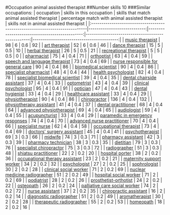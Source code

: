 #Occupation animal assisted therapist
##Number skills 10
###Similar occupations:
| occupation                                                                  |   skills in this occupation |   skills that match animal assisted therapist |   percentage match with animal assisted therapist |   skills not in animal assisted therapist |
|:----------------------------------------------------------------------------|----------------------------:|----------------------------------------------:|--------------------------------------------------:|------------------------------------------:|
| [music therapist](music_therapist.md)                                       |                          98 |                                             6 |                                               0.6 |                                        92 |
| [art therapist](art_therapist.md)                                           |                          52 |                                             6 |                                               0.6 |                                        46 |
| [dance therapist](dance_therapist.md)                                       |                          15 |                                             5 |                                               0.5 |                                        10 |
| [herbal therapist](herbal_therapist.md)                                     |                          26 |                                             5 |                                               0.5 |                                        21 |
| [recreational therapist](recreational_therapist.md)                         |                           5 |                                             5 |                                               0.5 |                                         0 |
| [pharmacist](pharmacist.md)                                                 |                          75 |                                             4 |                                               0.4 |                                        71 |
| [orthoptist](orthoptist.md)                                                 |                          63 |                                             4 |                                               0.4 |                                        59 |
| [speech and language therapist](speech_and_language_therapist.md)           |                          73 |                                             4 |                                               0.4 |                                        69 |
| [nurse responsible for general care](nurse_responsible_for_general_care.md) |                          90 |                                             4 |                                               0.4 |                                        86 |
| [biomedical scientist](biomedical_scientist.md)                             |                          90 |                                             4 |                                               0.4 |                                        86 |
| [specialist pharmacist](specialist_pharmacist.md)                           |                          48 |                                             4 |                                               0.4 |                                        44 |
| [health psychologist](health_psychologist.md)                               |                          82 |                                             4 |                                               0.4 |                                        78 |
| [specialist biomedical scientist](specialist_biomedical_scientist.md)       |                          39 |                                             4 |                                               0.4 |                                        35 |
| [dental chairside assistant](dental_chairside_assistant.md)                 |                          37 |                                             4 |                                               0.4 |                                        33 |
| [optometrist](optometrist.md)                                               |                          43 |                                             4 |                                               0.4 |                                        39 |
| [clinical psychologist](clinical_psychologist.md)                           |                          95 |                                             4 |                                               0.4 |                                        91 |
| [optician](optician.md)                                                     |                          47 |                                             4 |                                               0.4 |                                        43 |
| [dental hygienist](dental_hygienist.md)                                     |                          33 |                                             4 |                                               0.4 |                                        29 |
| [healthcare assistant](healthcare_assistant.md)                             |                          33 |                                             4 |                                               0.4 |                                        29 |
| [physiotherapist](physiotherapist.md)                                       |                          90 |                                             4 |                                               0.4 |                                        86 |
| [chiropractor](chiropractor.md)                                             |                         136 |                                             4 |                                               0.4 |                                       132 |
| [physiotherapy assistant](physiotherapy_assistant.md)                       |                          41 |                                             4 |                                               0.4 |                                        37 |
| [dental practitioner](dental_practitioner.md)                               |                          68 |                                             4 |                                               0.4 |                                        64 |
| [advanced physiotherapist](advanced_physiotherapist.md)                     |                          69 |                                             4 |                                               0.4 |                                        65 |
| [audiologist](audiologist.md)                                               |                          59 |                                             4 |                                               0.4 |                                        55 |
| [acupuncturist](acupuncturist.md)                                           |                          33 |                                             4 |                                               0.4 |                                        29 |
| [paramedic in emergency responses](paramedic_in_emergency_responses.md)     |                          74 |                                             4 |                                               0.4 |                                        70 |
| [advanced nurse practitioner](advanced_nurse_practitioner.md)               |                          70 |                                             4 |                                               0.4 |                                        66 |
| [specialist nurse](specialist_nurse.md)                                     |                          62 |                                             4 |                                               0.4 |                                        58 |
| [occupational therapist](occupational_therapist.md)                         |                          73 |                                             4 |                                               0.4 |                                        69 |
| [doctors' surgery assistant](doctors'_surgery_assistant.md)                 |                          45 |                                             4 |                                               0.4 |                                        41 |
| [psychotherapist](psychotherapist.md)                                       |                          69 |                                             3 |                                               0.3 |                                        66 |
| [midwife](midwife.md)                                                       |                          74 |                                             3 |                                               0.3 |                                        71 |
| [pharmacy assistant](pharmacy_assistant.md)                                 |                          42 |                                             3 |                                               0.3 |                                        39 |
| [pharmacy technician](pharmacy_technician.md)                               |                          38 |                                             3 |                                               0.3 |                                        35 |
| [dietitian](dietitian.md)                                                   |                          79 |                                             3 |                                               0.3 |                                        76 |
| [specialist chiropractor](specialist_chiropractor.md)                       |                          75 |                                             3 |                                               0.3 |                                        72 |
| [radiographer](radiographer.md)                                             |                          51 |                                             3 |                                               0.3 |                                        48 |
| [shiatsu practitioner](shiatsu_practitioner.md)                             |                          22 |                                             2 |                                               0.2 |                                        20 |
| [hospital porter](hospital_porter.md)                                       |                          38 |                                             2 |                                               0.2 |                                        36 |
| [occupational therapy assistant](occupational_therapy_assistant.md)         |                          23 |                                             2 |                                               0.2 |                                        21 |
| [maternity support worker](maternity_support_worker.md)                     |                          34 |                                             2 |                                               0.2 |                                        32 |
| [psychologist](psychologist.md)                                             |                          27 |                                             2 |                                               0.2 |                                        25 |
| [sophrologist](sophrologist.md)                                             |                          30 |                                             2 |                                               0.2 |                                        28 |
| [clinical social worker](clinical_social_worker.md)                         |                          71 |                                             2 |                                               0.2 |                                        69 |
| [nuclear medicine radiographer](nuclear_medicine_radiographer.md)           |                          51 |                                             2 |                                               0.2 |                                        49 |
| [hospital social worker](hospital_social_worker.md)                         |                          71 |                                             2 |                                               0.2 |                                        69 |
| [podiatrist](podiatrist.md)                                                 |                          28 |                                             2 |                                               0.2 |                                        26 |
| [prosthetist-orthotist](prosthetist-orthotist.md)                           |                          24 |                                             2 |                                               0.2 |                                        22 |
| [osteopath](osteopath.md)                                                   |                          26 |                                             2 |                                               0.2 |                                        24 |
| [palliative care social worker](palliative_care_social_worker.md)           |                          74 |                                             2 |                                               0.2 |                                        72 |
| [nurse assistant](nurse_assistant.md)                                       |                          37 |                                             2 |                                               0.2 |                                        35 |
| [chiropractic assistant](chiropractic_assistant.md)                         |                          16 |                                             2 |                                               0.2 |                                        14 |
| [diagnostic radiographer](diagnostic_radiographer.md)                       |                          51 |                                             2 |                                               0.2 |                                        49 |
| [aromatherapist](aromatherapist.md)                                         |                          30 |                                             2 |                                               0.2 |                                        28 |
| [therapeutic radiographer](therapeutic_radiographer.md)                     |                          55 |                                             2 |                                               0.2 |                                        53 |
| [homeopath](homeopath.md)                                                   |                          18 |                                             2 |                                               0.2 |                                        16 |
